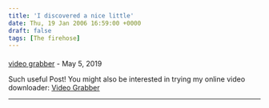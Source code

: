 ```yaml
---
title: 'I discovered a nice little'
date: Thu, 19 Jan 2006 16:59:00 +0000
draft: false
tags: [The firehose]
---
```



#### 
[video grabber](https://videograbber.cc/ "juliano@sbcglobal.net") - <time datetime="2019-05-10 10:57:36">May 5, 2019</time>

Such useful Post! You might also be interested in trying my online video downloader: [Video Grabber](https://videograbber.cc/)
<hr />
